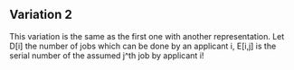 ## Variation 2

This variation is the same as the first one with another representation. Let D[i] the number of jobs which can be done by an applicant i, E[i,j] is the serial number of the assumed j^th job by applicant i!
